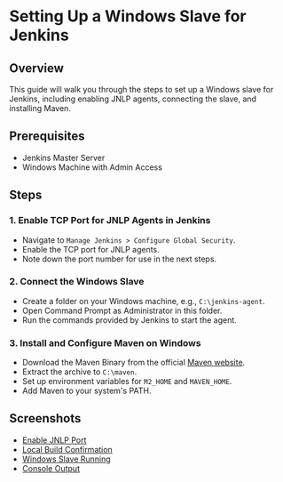 # Setting Up a Windows Slave for Jenkins

## Overview
This guide will walk you through the steps to set up a Windows slave for Jenkins, including enabling JNLP agents, connecting the slave, and installing Maven.

## Prerequisites
- Jenkins Master Server
- Windows Machine with Admin Access

## Steps

### 1. Enable TCP Port for JNLP Agents in Jenkins
- Navigate to `Manage Jenkins > Configure Global Security`.
- Enable the TCP port for JNLP agents.
- Note down the port number for use in the next steps.
  
### 2. Connect the Windows Slave
- Create a folder on your Windows machine, e.g., `C:\jenkins-agent`.
- Open Command Prompt as Administrator in this folder.
- Run the commands provided by Jenkins to start the agent.

### 3. Install and Configure Maven on Windows
- Download the Maven Binary from the official [Maven website](https://maven.apache.org/download.cgi).
- Extract the archive to `C:\maven`.
- Set up environment variables for `M2_HOME` and `MAVEN_HOME`.
- Add Maven to your system's PATH.

## Screenshots
- [Enable JNLP Port](Screenshots/TCP.png)
- [Local Build Confirmation](Screenshots/local_files_path.png)
- [Windows Slave Running](screenshots/windows_slave.png)
- [Console Output](screenshots/console_output.png)


